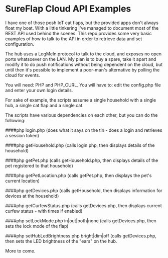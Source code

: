 # SureFlap Cloud API Examples

I have one of those posh IoT cat flaps, but the provided apps don't always float my boat. With a little tinkering I've managed to document most of the REST API used behind the scenes. This repo provides some very basic examples of how to talk to the API in order to retrieve data and set configuration.

The hub uses a LogMeIn protocol to talk to the cloud, and exposes no open ports whatsoever on the LAN. My plan is to buy a spare, take it apart and modify it to do push notifications without being dependent on the cloud, but until then it's possible to implement a poor-man's alternative by polling the cloud for events.

You will need: PHP and PHP_CURL.
You will have to: edit the config.php file and enter your own login details.

For sake of example, the scripts assume a single household with a single hub, a single cat flap and a single cat.

The scripts have various dependencies on each other, but you can do the following:

####php login.php
(does what it says on the tin - does a login and retrieves a session token)

####php getHousehold.php
(calls login.php, then displays details of the household)

####php getPet.php
(calls getHousehold.php, then displays details of the pet registered to that household)

####php getPetLocation.php
(calls getPet.php, then displays the pet's current location)

####php getDevices.php
(calls getHousehold, then displays information for devices at the household)

####php getCurfewStatus.php
(calls getDevices.php, then displays current curfew status - with times if enabled)

####php setLockMode.php in|out|both|none
(calls getDevices.php, then sets the lock mode of the flap)

####php setHubLedBrightness.php bright|dim|off
(calls getDevices.php, then sets the LED brightness of the "ears" on the hub.

More to come.

